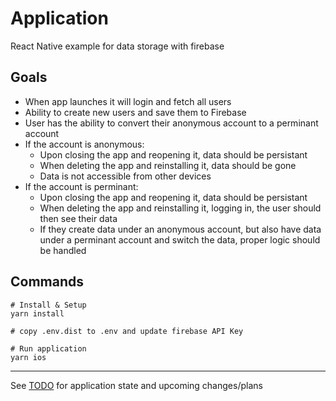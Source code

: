 # Application
React Native example for data storage with firebase

## Goals
  - When app launches it will login and fetch all users
  - Ability to create new users and save them to Firebase
  - User has the ability to convert their anonymous account to a perminant account
  - If the account is anonymous:
    - Upon closing the app and reopening it, data should be persistant
    - When deleting the app and reinstalling it, data should be gone
    - Data is not accessible from other devices
  - If the account is perminant:
    - Upon closing the app and reopening it, data should be persistant
    - When deleting the app and reinstalling it, logging in, the user should then see their data
    - If they create data under an anonymous account, but also have data under a perminant account and switch the data, proper logic should be handled

## Commands
```
# Install & Setup
yarn install

# copy .env.dist to .env and update firebase API Key

# Run application
yarn ios
```

---

See [TODO](https://github.com/cdnicoll/react-native-data-storage/blob/master/TODO) for application state and upcoming changes/plans